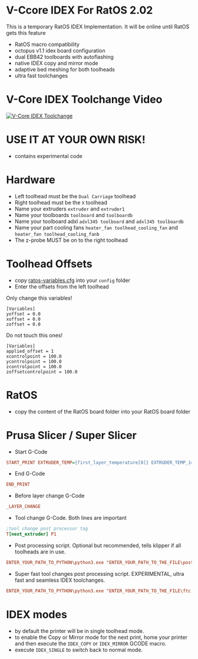 # V-Ccore IDEX For RatOS 2.02
This is a temporary RatOS IDEX Implementation. It will be online until RatOS gets this feature
- RatOS macro compatibility 
- octopus v1.1 idex board configuration 
- dual EBB42 toolboards with autoflashing
- native IDEX copy and mirror mode 
- adaptive bed meshing for both toolheads
- ultra fast toolchanges

# V-Core IDEX Toolchange Video
[![V-Core IDEX Toolchange](https://img.youtube.com/vi/lKBVmPfxjEk/maxresdefault.jpg)](https://youtu.be/lKBVmPfxjEk)

# USE IT AT YOUR OWN RISK!
- contains experimental code

# Hardware
- Left toolhead must be the ```Dual Carriage``` toolhead
- Right toolhead must be the ```X``` toolhead
- Name your extruders ```extruder``` and ```extruder1```
- Name your toolboards ```toolboard``` and ```toolboardb```
- Name your toolboard adxl ```adxl345 toolboard``` and ```adxl345 toolboardb```
- Name your part cooling fans ```heater_fan toolhead_cooling_fan``` and ```heater_fan toolhead_cooling_fanb```
- The z-probe MUST be on to the right toolhead

# Toolhead Offsets
- copy [ratos-variables.cfg](/klipper_config/ratos-variables.cfg) into your ```config``` folder
- Enter the offsets from the left toolhead 

Only change this variables!
```
[Variables]
yoffset = 0.0
xoffset = 0.0
zoffset = 0.0
```

Do not touch this ones!
```
[Variables]
applied_offset = 1
xcontrolpoint = 100.0
ycontrolpoint = 100.0
zcontrolpoint = 100.0
zoffsetcontrolpoint = 100.0
```



# RatOS
- copy the content of the RatOS board folder into your RatOS board folder

# Prusa Slicer / Super Slicer

- Start G-Code
```ini
START_PRINT EXTRUDER_TEMP={first_layer_temperature[0]} EXTRUDER_TEMP_1={first_layer_temperature[1]} EXTRUDER_OTHER_LAYER_TEMP={temperature[0]} EXTRUDER_OTHER_LAYER_TEMP_1={temperature[1]} BED_TEMP=[first_layer_bed_temperature] X0={first_layer_print_min[0]} Y0={first_layer_print_min[1]} X1={first_layer_print_max[0]} Y1={first_layer_print_max[1]} INITIAL_TOOL={initial_tool}
```

- End G-Code
```ini
END_PRINT
```

- Before layer change G-Code
```ini
_LAYER_CHANGE
```

- Tool change G-Code. 
Both lines are important
```ini
;tool change post processor tag
T[next_extruder] P1
```

- Post processing script. 
Optional but recommended, tells klipper if all toolheads are in use.
```ini
ENTER_YOUR_PATH_TO_PYTHON\python3.exe "ENTER_YOUR_PATH_TO_THE_FILE\postprocessor.py"
```

- Super fast tool changes post processing script. 
EXPERIMENTAL, ultra fast and seamless IDEX toolchanges. 
```ini
ENTER_YOUR_PATH_TO_PYTHON\python3.exe "ENTER_YOUR_PATH_TO_THE_FILE\ftc.py"
```

# IDEX modes
- by default the printer will be in single toolhead mode.
- to enable the Copy or Mirror mode for the next print, home your printer and then execute the ```IDEX_COPY``` or ```IDEX_MIRROR``` GCODE macro.
- execute ```IDEX_SINGLE``` to switch back to normal mode.